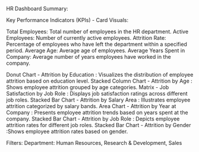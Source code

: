 


HR Dashboard Summary:

Key Performance Indicators (KPIs) - Card Visuals:

Total Employees: Total number of employees in the HR department.
Active Employees: Number of currently active employees.
Attrition Rate: Percentage of employees who have left the department within a specified period.
Average Age: Average age of employees.
Average Years Spent in Company: Average number of years employees have worked in the company.

Donut Chart                  - Attrition by Education               :   Visualizes the distribution of employee attrition based on education level.
Stacked Column Chart         - Attrition by Age                     :   Shows employee attrition grouped by age categories.
Matrix                       - Job Satisfaction by Job Role         :   Displays job satisfaction ratings across different job roles.
Stacked Bar Chart            - Attrition by Salary Area             :   Illustrates employee attrition categorized by salary bands.
Area Chart                   - Attrition by Year at Company         :   Presents employee attrition trends based on years spent at the company.
Stacked Bar Chart            - Attrition by Job Role                :   Depicts employee attrition rates for different job roles.
Stacked Bar Chart            - Attrition by Gender                  :Shows employee attrition rates based on gender.

Filters: Department: Human Resources, Research & Development, Sales
